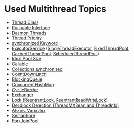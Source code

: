 
<h1>Used Multithread Topics</h1>
<ul>
  <li><a href="https://docs.oracle.com/javase/8/docs/api/java/lang/Thread.html">Thread Class</a></li>
  <li><a href="https://docs.oracle.com/javase/8/docs/api/java/lang/Runnable.html">Runnable Interface</a></li>
  <li><a href="https://docs.oracle.com/javase/8/docs/api/java/lang/Thread.html#setDaemon-boolean-">Daemon Threads</a></li>
  <li><a href="https://docs.oracle.com/javase/8/docs/api/java/lang/Thread.html#setPriority-int-">Thread Priority</a></li>
  <li><a href="https://docs.oracle.com/javase/tutorial/essential/concurrency/sync.html">synchronized Keyword</a></li>
  <li><a href="https://docs.oracle.com/javase/8/docs/api/java/util/concurrent/ExecutorService.html">ExecutorService</a> 
    (<a href="https://docs.oracle.com/javase/8/docs/api/java/util/concurrent/Executors.html#newSingleThreadExecutor--">SingleThreadExecutor</a>, 
    <a href="https://docs.oracle.com/javase/8/docs/api/java/util/concurrent/Executors.html#newFixedThreadPool-int-">FixedThreadPool</a>, 
    <a href="https://docs.oracle.com/javase/8/docs/api/java/util/concurrent/Executors.html#newCachedThreadPool--">CachedThreadPool</a>, 
    <a href="https://docs.oracle.com/javase/8/docs/api/java/util/concurrent/Executors.html#newScheduledThreadPool-int-">ScheduledThreadPool</a>)</li>
  <li><a href="https://stackoverflow.com/questions/16128436/setting-ideal-size-of-thread-pool">Ideal Pool Size</a></li>
  <li><a href="https://docs.oracle.com/javase/8/docs/api/java/util/concurrent/Callable.html">Callable</a></li>
  <li><a href="https://docs.oracle.com/javase/8/docs/api/java/util/Collections.html#synchronizedCollection-java.util.Collection-">Collections.synchronized</a></li>
  <li><a href="https://docs.oracle.com/javase/8/docs/api/java/util/concurrent/CountDownLatch.html">CountDownLatch</a></li>
  <li><a href="https://docs.oracle.com/javase/8/docs/api/java/util/concurrent/BlockingQueue.html">BlockingQueue</a></li>
  <li><a href="https://docs.oracle.com/javase/8/docs/api/java/util/concurrent/ConcurrentHashMap.html">ConcurrentHashMap</a></li>
  <li><a href="https://docs.oracle.com/javase/8/docs/api/java/util/concurrent/CyclicBarrier.html">CyclicBarrier</a></li>
  <li><a href="https://docs.oracle.com/javase/8/docs/api/java/util/concurrent/Exchanger.html">Exchanger</a></li>
  <li><a href="https://docs.oracle.com/javase/8/docs/api/java/util/concurrent/locks/ReentrantLock.html">Lock (ReentrantLock</a>, 
    <a href="https://docs.oracle.com/javase/8/docs/api/java/util/concurrent/locks/ReentrantReadWriteLock.html">ReentrantReadWriteLock</a>)</li>
  <li><a href="https://docs.oracle.com/javase/8/docs/api/java/lang/management/ThreadMXBean.html">Deadlock Detection (ThreadMXBean and ThreadInfo)</a></li>
  <li><a href="https://docs.oracle.com/javase/8/docs/api/java/util/concurrent/atomic/package-summary.html">Atomic Variables</a></li>
  <li><a href="https://docs.oracle.com/javase/8/docs/api/java/util/concurrent/Semaphore.html">Semaphore</a></li>
  <li><a href="https://docs.oracle.com/javase/8/docs/api/java/util/concurrent/ForkJoinPool.html">ForkJoinPool</a></li>
</ul>
